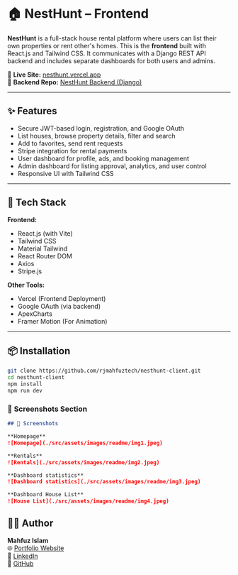 # 🏠 NestHunt – Frontend

**NestHunt** is a full-stack house rental platform where users can list their own properties or rent other's homes. This is the **frontend** built with React.js and Tailwind CSS. It communicates with a Django REST API backend and includes separate dashboards for both users and admins.

🔗 **Live Site:** [nesthunt.vercel.app](https://nesthunt.vercel.app)  
🔗 **Backend Repo:** [NestHunt Backend (Django)](https://github.com/rjmahfuztech/nesthunt)

---

## ✨ Features

- Secure JWT-based login, registration, and Google OAuth
- List houses, browse property details, filter and search
- Add to favorites, send rent requests
- Stripe integration for rental payments
- User dashboard for profile, ads, and booking management
- Admin dashboard for listing approval, analytics, and user control
- Responsive UI with Tailwind CSS

---

## 🚀 Tech Stack

**Frontend:**

- React.js (with Vite)
- Tailwind CSS
- Material Tailwind
- React Router DOM
- Axios
- Stripe.js

**Other Tools:**

- Vercel (Frontend Deployment)
- Google OAuth (via backend)
- ApexCharts
- Framer Motion (For Animation)

---

## 📦 Installation

```bash
git clone https://github.com/rjmahfuztech/nesthunt-client.git
cd nesthunt-client
npm install
npm run dev
```

### 📸 **Screenshots Section**

```markdown
## 📸 Screenshots

**Homepage**  
![Homepage](./src/assets/images/readme/img1.jpeg)

**Rentals**
![Rentals](./src/assets/images/readme/img2.jpeg)

**Dashboard statistics**  
![Dashboard statistics](./src/assets/images/readme/img3.jpeg)

**Dashboard House List**
![House List](./src/assets/images/readme/img4.jpeg)
```

## 🙋‍♂️ Author

**Mahfuz Islam**  
🌐 [Portfolio Website](https://mahfuzislam.vercel.app)  
🔗 [LinkedIn](https://linkedin.com/in/mahfuz-islam)  
🐙 [GitHub](https://github.com/rjmahfuztech)
